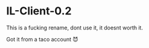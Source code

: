 # IL-Client-0.2
This is a fucking rename, dont use it, it doesnt worth it.



Got it from a taco account 😈
